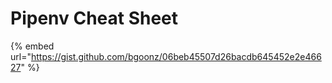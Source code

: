 # Pipenv Cheat Sheet

{% embed url="https://gist.github.com/bgoonz/06beb45507d26bacdb645452e2e46627" %}



